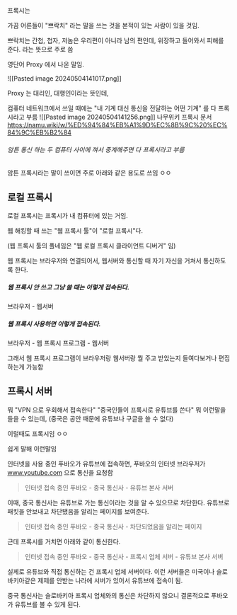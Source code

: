 
프록시는

가끔 어른들이 "쁘락치" 라는 말을 쓰는 것을 본적이 있는 사람이 있을 것임.

쁘락치는 간첩, 첩자, 저놈은 우리편이 아니라 남의 편인데, 위장하고 들어와서 피해를 준다. 라는 뜻으로 주로 씀

영단어 Proxy 에서 나온 말임.

![[Pasted image 20240504141017.png]]

Proxy 는 대리인, 대행인이라는 뜻인데,

컴퓨터 네트워크에서 쓰일 때에는 "내 기계 대신 통신을 전달하는 어떤 기계" 를 다 프록시라고 부름
![[Pasted image 20240504141256.png]]
나무위키 프록시 문서
https://namu.wiki/w/%ED%94%84%EB%A1%9D%EC%8B%9C%20%EC%84%9C%EB%B2%84

###### 암튼 통신 하는 두 컴퓨터 사이에 껴서 중계해주면 다 프록시라고 부름

암튼 프록시라는 말이 쓰이면 주로 아래와 같은 용도로 쓰임 ㅇㅇ

## 로컬 프록시

로컬 프록시는 프록시가 내 컴퓨터에 있는 거임.

웹 해킹할 때 쓰는 "웹 프록시 툴"이 "로컬 프록시"다.

(웹 프록시 툴의 풀네임은 "웹 로컬 프록시 클라이언트 디버거" 임)

웹 프록시는 브라우저와 연결되어서, 웹서버와 통신할 때 자기 자신을 거쳐서 통신하도록 한다.

##### 웹 프록시 안 쓰고 그냥 쓸 때는 이렇게 접속된다.
브라우저 - 웹서버
##### 웹 프록시 사용하면 이렇게 접속된다.
브라우저 - 웹 프록시 프로그램 - 웹서버

그래서 웹 프록시 프로그램이 브라우저랑 웹서버랑 뭘 주고 받았는지 들여다보거나 편집하는게 가능함

## 프록시 서버

뭐 
"VPN 으로 우회해서 접속한다"
"중국인들이 프록시로 유튜브를 쓴다" 뭐 이런말을 들을 수 있는데,
(중국은 공안 때문에 유튜브나 구글을 쓸 수 없다)

이럴때도 프록시임 ㅇㅇ

쉽게 말해 이런말임

인터넷을 사용 중인 푸바오가 유튜브에 접속하면,
푸바오의 인터넷 브라우저가 www.youtube.com 으로 통신을 요청함

>인터넷 접속 중인 푸바오 - 중국 통신사 - 유튜브 본사 서버

이때, 중국 통신사는 유튜브로 가는 통신이라는 것을 알 수 있으므로 차단한다.
유튜브로 패킷을 안보내고 차단됐음을 알리는 페이지를 보여준다.

>인터넷 접속 중인 푸바오 - 중국 통신사 - 차단되었음을 알리는 페이지

근데 프록시를 거치면 아래와 같이 통신한다.

>인터넷 접속 중인 푸바오 - 중국 통신사 - 프록시 업체 서버 - 유튜브 본사 서버

실제로 유튜브와 직접 통신하는 건 프록시 업체 서버이다. 이런 서버들은 미국이나 슬로바키아같은 제제를 안받는 나라에 서버가 있어서 유튜브에 접속이 됨.

중국 통신사는 슬로바키아 프록시 업체와의 통신은 차단하지 않으니 결론적으로 푸바오가 유튜브를 볼 수 있게 된다.